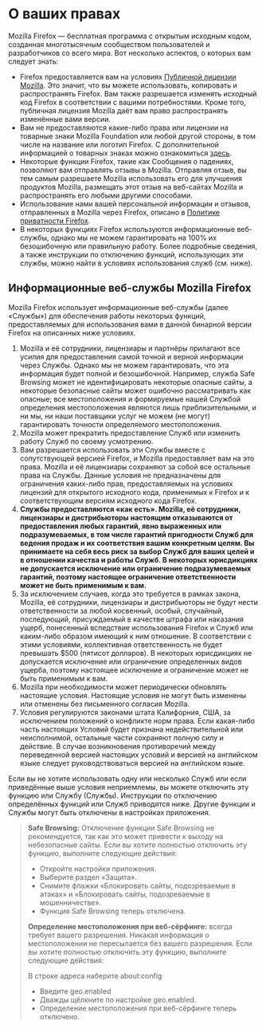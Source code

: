 # О ваших правах

Mozilla Firefox — бесплатная программа с открытым исходным кодом, созданная многотысячным сообществом пользователей и разработчиков со всего мира. Вот несколько аспектов, о которых вам следует знать:

* Firefox предоставляется вам на условиях [Публичной лицензии Mozilla](https://www.mozilla.org/MPL/). Это значит, что вы можете использовать, копировать и распространять Firefox. Вам также разрешается изменять исходный код Firefox в соответствии с вашими потребностями. Кроме того, публичная лицензия Mozilla даёт вам право распространять изменённые вами версии.
* Вам не предоставляются какие-либо права или лицензии на товарные знаки Mozilla Foundation или любой другой стороны, в том числе на название или логотип Firefox. С дополнительной информацией о товарных знаках можно ознакомиться [здесь](https://www.mozilla.org/foundation/trademarks/policy/).
* Некоторые функции Firefox, такие как Сообщения о падениях, позволяют вам отправлять отзывы в Mozilla. Отправляя отзыв, вы тем самым разрешаете Mozilla использовать его для улучшения продуктов Mozilla, размещать этот отзыв на веб-сайтах Mozilla и распространять его любыми другими способами.
* Использование нами вашей персональной информации и отзывов, отправленных в Mozilla через Firefox, описано в [Политике приватности Firefox](https://www.mozilla.org/privacy/firefox/).
* В некоторых функциях Firefox используются информационные веб-службы, однако мы не можем гарантировать на 100% их безошибочную или правильную работу. Более подробные сведения, а также инструкции по отключению функций, использующих эти службы, можно найти в условиях использования служб (см. ниже).

## Информационные веб-службы Mozilla Firefox

Mozilla Firefox использует информационные веб-службы (далее «Службы») для обеспечения работы некоторых функций, предоставляемых для использования вами в данной бинарной версии Firefox на описанных ниже условиях.

1. Mozilla и её сотрудники, лицензиары и партнёры прилагают все усилия для предоставления самой точной и верной информации через Службы. Однако мы не можем гарантировать, что эта информация будет полной и безошибочной. Например, служба Safe Browsing может не идентифицировать некоторые опасные сайты, а некоторые безопасные сайты может ошибочно рассматривать как опасные; все местоположения и формируемые нашей Службой определения местоположения являются лишь приблизительными, и ни мы, ни наши поставщики услуг не можем (не могут) гарантировать точности определяемого местоположения.
1. Mozilla может прекратить предоставление Служб или изменить работу Служб по своему усмотрению.
1. Вам разрешается использовать эти Службы вместе с сопутствующей версией Firefox, и Mozilla предоставляет вам на это права. Mozilla и её лицензиары сохраняют за собой все остальные права на Службы. Данные условия не предназначены для ограничения каких-либо прав, предоставляемых на условиях лицензий для открытого исходного кода, применимых к Firefox и к соответствующим версиям исходного кода Firefox.
1. **Службы предоставляются «как есть». Mozilla, её сотрудники, лицензиары и дистрибьюторы настоящим отказываются от предоставления любых гарантий, явно выраженных или подразумеваемых, в том числе гарантий пригодности Служб для ведения продаж и их соответствия вашим конкретным целям. Вы принимаете на себя весь риск за выбор Служб для ваших целей и в отношении качества и работы Служб. В некоторых юрисдикциях не допускается исключение или ограничение подразумеваемых гарантий, поэтому настоящее ограничение ответственности может не быть применимым к вам.**
1. За исключением случаев, когда это требуется в рамках закона, Mozilla, её сотрудники, лицензиары и дистрибьюторы не будут нести ответственности за любой косвенный, особый, случайный, последующий, присуждаемый в качестве штрафа или наказания ущерб, понесенный вследствие использования Firefox и Служб или каким-либо образом имеющий к ним отношение. В соответствии с этими условиями, коллективная ответственность не будет превышать $500 (пятисот долларов). В некоторых юрисдикциях не допускается исключение или ограничение определенных видов ущерба, поэтому настоящее исключение и ограничение может не быть применимым к вам.
1. Mozilla при необходимости может периодически обновлять настоящие условия. Настоящие условия не могут быть изменены или отменены без письменного согласия Mozilla.
1. Условия регулируются законами штата Калифорния, США, за исключением положений о конфликте норм права. Если какая-либо часть настоящих Условий будет признана недействительной или неисполнимой, остальные части сохраняют полную силу и действие. В случае возникновения противоречий между переведенной версией настоящих условий и версией на английском языке следует руководствоваться версией на английском языке.

Если вы не хотите использовать одну или несколько Служб или если приведённые выше условия неприемлемы, вы можете отключить эту функцию или Службу (Службы). Инструкции по отключению определённых функций или Служб приводятся ниже. Другие функции и Службы могут быть отключены в настройках приложения.

> **Safe Browsing:** Отключение функции Safe Browsing не рекомендуется, так как это может привести к выходу на небезопасные сайты. Если вы хотите полностью отключить эту функцию, выполните следующие действия:
>
>* Откройте настройки приложения.
>* Выберите раздел «Защита».
>* Снимите флажки «Блокировать сайты, подозреваемые в атаках» и «Блокировать сайты, подозреваемые в мошенничестве».
>* Функция Safe Browsing теперь отключена.
>
> **Определение местоположения при веб-сёрфинге:** всегда требует вашего разрешения. Никакая информация о местоположении не пересылается без вашего разрешения. Если вы хотите полностью отключить эту функцию, выполните следующие действия:
>
>В строке адреса наберите about:config
>* Введите geo.enabled
>* Дважды щёлкните по настройке geo.enabled.
>* Определение местоположения при веб-сёрфинге теперь отключено.
